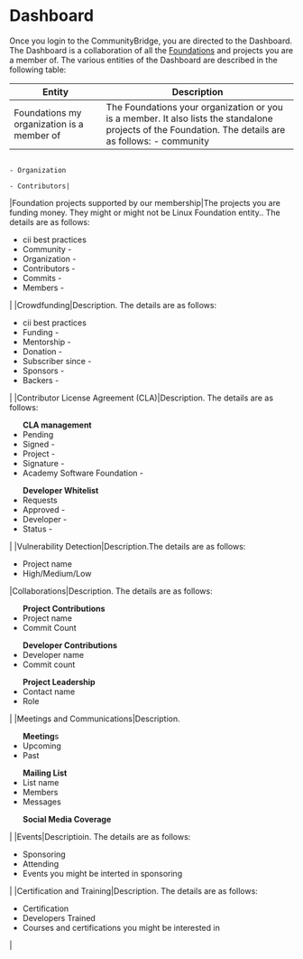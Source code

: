 # Dashboard

Once you login to the CommunityBridge, you are directed to the Dashboard. The Dashboard is a collaboration of all the [Foundations](https://github.com/communitybridge/communitybridge.github.io/blob/master/Foundation/what-are-foundations.md) and projects you are a member of. 
The various entities of the Dashboard are described in the following table:

|Entity| Description|
|---|---|
|Foundations my organization is a member of|The Foundations your organization or you is a member. It also lists the standalone projects of the Foundation. The details are as follows: - community 
                                                                                  - Organization
                                                                                  - Contributors|
|Foundation projects supported by our membership|The projects you are funding money. They might or might not be Linux Foundation entity.. The details are as follows:<ul><li>cii best practices</li><li>Community - </li><li>Organization - </li><li>Contributors - </li><li>Commits - </li><li>Members - </li></ul> |
|Crowdfunding|Description. The details are as follows: <ul><li>cii best practices</li><li>Funding - </li><li>Mentorship - </li><li>Donation - </li><li>Subscriber since - </li><li>Sponsors - </li><li>Backers - </li></ul>|
|Contributor License Agreement (CLA)|Description. The details are as follows: <ul>**CLA management**<li>Pending</li><li>Signed - </li><li>Project - </li><li>Signature - </li><li>Academy Software Foundation - </li></ul><ul>**Developer Whitelist**<li>Requests </li><li>Approved - </li><li>Developer - </li><li>Status - </li></ul>|
|Vulnerability Detection|Description.The details are as follows:  <ul><li>Project name </li><li>High/Medium/Low </li></ul>
|Collaborations|Description. The details are as follows: <ul>**Project Contributions**<li>Project name </li><li>Commit Count</li></ul><ul>**Developer Contributions**<li>Developer name </li><li>Commit count </li></ul><ul>**Project Leadership**<li>Contact name </li><li>Role </li></ul>|
|Meetings and Communications|Description. <ul>**Meeting**s<li>Upcoming </li><li>Past</li></ul><ul>**Mailing List**<li>List name </li><li>Members </li><li>Messages </li></ul><ul>**Social Media Coverage**</ul>|
|Events|Descriptioin. The details are as follows: <ul><li>Sponsoring</li><li>Attending </li><li>Events you might be interted in sponsoring </li></ul>|
|Certification and Training|Description. The details are as follows: <ul><li>Certification</li><li>Developers Trained </li><li>Courses and certifications you might be interested in</li></ul>|
